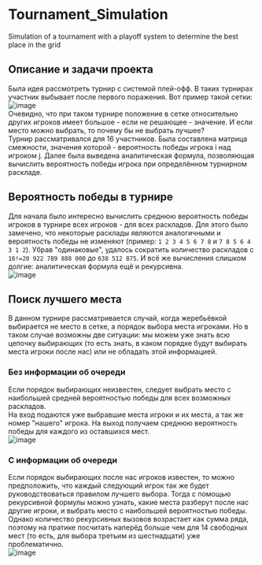 # Tournament_Simulation
Simulation of a tournament with a playoff system to determine the best place in the grid

## Описание и задачи проекта
Была идея рассмотреть турнир с системой плей-офф. В таких турнирах участник выбывает после первого поражения. Вот пример такой сетки:  
![image](https://github.com/onemanul/Tournament_Simulation/assets/167138408/ac8979d0-d3d7-4535-b6bc-f66bf6cab007)  
Очевидно, что при таком турнире положение в сетке относительно других игроков имеет большое - если не решающее - значение. И если место можно выбрать, то почему бы не выбрать лучшее?  
Турнир рассматривался для 16 участников. Была составлена матрица смежности, значения которой - вероятность победы игрока i над игроком j. Далее была выведена аналитическая формула, позволяющая вычислить вероятность победы игрока при определённом турнирном раскладе. 
## Вероятность победы в турнире
Для начала было интересно вычислить среднюю вероятность победы игроков в турнире всех игроков - для всех раскладов. Для этого было замечено, что некоторые расклады являются аналогичными и вероятность победы не изменяют (пример: `1 2 3 4 5 6 7 8` и `7 8 5 6 4 3 1 2`). Убрав "одинаковые", удалось сократить количество раскладов с `16!=20 922 789 888 000` до `638 512 875`. И всё же вычисления слишком долгие: аналитическая формула ещё и рекурсивна.  
![image](https://github.com/onemanul/Tournament_Simulation/assets/167138408/ca60fed2-a315-4d4e-b1a4-c5765dc72717)
## Поиск лучшего места
В данном турнире рассматривается случай, когда жеребьёвкой выбирается не место в сетке, а порядок выбора места игроками. Но в таком случае возможны две ситуации: мы можем уже знать всю цепочку выбирающих (то есть знать, в каком порядке будут выбирать места игроки после нас) или не обладать этой информацией.
### Без информации об очереди
Если порядок выбирающих неизвестен, следует выбрать место с наибольшей средней вероятностью победы для всех возможных раскладов.  
На вход подаются уже выбравшие места игроки и их места, а так же номер "нашего" игрока. На выход получаем среднюю вероятность победы для каждого из оставшихся мест.  
![image](https://github.com/onemanul/Tournament_Simulation/assets/167138408/f1c53c89-1c6f-49d8-9d9c-91c1a9acef9c)  
### C информации об очереди
Если порядок выбирающих после нас игроков известен, то можно предположить, что каждый следующий игрок так же будет руководствоваться правилом лучшего выбора. Тогда с помощью рекурсивной формулы можно узнать, какие места разберут после нас другие игроки, и выбрать место с наибольшей вероятностью победы. Однако количество рекурсивных вызовов возрастает как сумма ряда, поэтому на пратике посчитать наперёд больше чем для 14 свободных мест (то есть, для выбора третьим из шестнадцати) уже проблематично.  
![image](https://github.com/onemanul/Tournament_Simulation/assets/167138408/09c7422d-4b1e-4ffc-8326-480bae13b7ae)  
